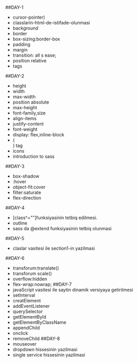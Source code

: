  ##DAY-1
  - cursor-pointer)
  - classlarin-html-de-istifade-olunmasi 
  - background
  - border
  - box-sizing:border-box 
  - padding
  - margin
  - transition: all s ease; 
  - position relative 
  - tags

##DAY-2 
  - height 
  - width 
  - max-width 
  - position absolute 
  - max-height 
  - font-family,size 
  - align-items 
  - justify-content 
  - font-weight 
  - display: flex,inline-block 
  - (<br>) tag 
  - icons 
  - introduction to sass 

##DAY-3
  - box-shadow 
  - :hover 
  - object-fit:cover
  - filter:saturate
  - flex-direction

##DAY-4
  - [class^=""]funksiyasinin tetbiq edilmesi. 
  - outline  
  - sass da @extend funksiyasinin tetbiq olunmasi 

##DAY-5
  - claslar vasitesi ile section1-in yazilmasi 
  
##DAY-6 
  - transforum:translate()
  - transforum scale()
  - overflow:hidden
  - flex-wrap:nowrap;
##DAY-7
  - javaScript vasitesi ile saytin dinamik versiyaya getirilmesi
  - setInterval
  - creatElement
  - addEventListener
  - querySelector
  - getElementById
  - getElementByClassName
  - appendChild
  - onclick
  - removeChild
##DAY-8
  - mouseover
  - dropdown hissesinin yazilmasi
  - single service hissesinin yazilmasi
